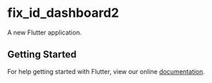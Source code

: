 # fix_id_dashboard2

A new Flutter application.

## Getting Started

For help getting started with Flutter, view our online
[documentation](https://flutter.io/).
